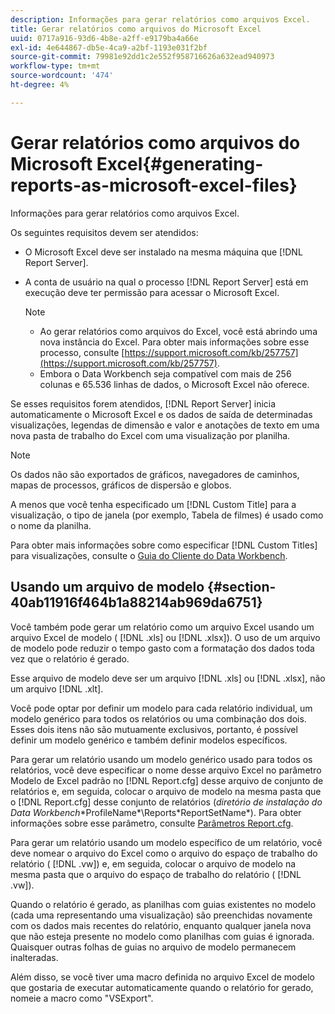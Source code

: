 ```yaml
---
description: Informações para gerar relatórios como arquivos Excel.
title: Gerar relatórios como arquivos do Microsoft Excel
uuid: 0717a916-93d6-4b8e-a2ff-e9179ba4a66e
exl-id: 4e644867-db5e-4ca9-a2bf-1193e031f2bf
source-git-commit: 79981e92dd1c2e552f958716626a632ead940973
workflow-type: tm+mt
source-wordcount: '474'
ht-degree: 4%

---
```


# Gerar relatórios como arquivos do Microsoft Excel{#generating-reports-as-microsoft-excel-files}

Informações para gerar relatórios como arquivos Excel.

Os seguintes requisitos devem ser atendidos:

* O Microsoft Excel deve ser instalado na mesma máquina que [!DNL Report Server].
* A conta de usuário na qual o processo [!DNL Report Server] está em execução deve ter permissão para acessar o Microsoft Excel.

   >[!NOTE]
   >
   >
   >
   >
   >    * Ao gerar relatórios como arquivos do Excel, você está abrindo uma nova instância do Excel. Para obter mais informações sobre esse processo, consulte [https://support.microsoft.com/kb/257757](https://support.microsoft.com/kb/257757).
   >    * Embora o Data Workbench seja compatível com mais de 256 colunas e 65.536 linhas de dados, o Microsoft Excel não oferece.


Se esses requisitos forem atendidos, [!DNL Report Server] inicia automaticamente o Microsoft Excel e os dados de saída de determinadas visualizações, legendas de dimensão e valor e anotações de texto em uma nova pasta de trabalho do Excel com uma visualização por planilha.

>[!NOTE]
>
>Os dados não são exportados de gráficos, navegadores de caminhos, mapas de processos, gráficos de dispersão e globos.

A menos que você tenha especificado um [!DNL Custom Title] para a visualização, o tipo de janela (por exemplo, Tabela de filmes) é usado como o nome da planilha.

Para obter mais informações sobre como especificar [!DNL Custom Titles] para visualizações, consulte o [Guia do Cliente do Data Workbench](https://experienceleague.adobe.com/docs/data-workbench/using/client/t-open-ins.html?lang=pt-BR).

## Usando um arquivo de modelo {#section-40ab11916f464b1a88214ab969da6751}

Você também pode gerar um relatório como um arquivo Excel usando um arquivo Excel de modelo ( [!DNL .xls] ou [!DNL .xlsx]). O uso de um arquivo de modelo pode reduzir o tempo gasto com a formatação dos dados toda vez que o relatório é gerado.

Esse arquivo de modelo deve ser um arquivo [!DNL .xls] ou [!DNL .xlsx], não um arquivo [!DNL .xlt].

Você pode optar por definir um modelo para cada relatório individual, um modelo genérico para todos os relatórios ou uma combinação dos dois. Esses dois itens não são mutuamente exclusivos, portanto, é possível definir um modelo genérico e também definir modelos específicos.

Para gerar um relatório usando um modelo genérico usado para todos os relatórios, você deve especificar o nome desse arquivo Excel no parâmetro Modelo de Excel padrão no [!DNL Report.cfg] desse arquivo de conjunto de relatórios e, em seguida, colocar o arquivo de modelo na mesma pasta que o [!DNL Report.cfg] desse conjunto de relatórios (*diretório de instalação do Data Workbench*\*ProfileName*\Reports\*ReportSetName*). Para obter informações sobre esse parâmetro, consulte [Parâmetros Report.cfg](../../../../../home/c-rpt-oview/c-rpt-param-ref/c-rpt-param.md#concept-838e59d72d3f4cb29ee15f5c7eb0ceff).

Para gerar um relatório usando um modelo específico de um relatório, você deve nomear o arquivo do Excel como o arquivo do espaço de trabalho do relatório ( [!DNL .vw]) e, em seguida, colocar o arquivo de modelo na mesma pasta que o arquivo do espaço de trabalho do relatório ( [!DNL .vw]).

Quando o relatório é gerado, as planilhas com guias existentes no modelo (cada uma representando uma visualização) são preenchidas novamente com os dados mais recentes do relatório, enquanto qualquer janela nova que não esteja presente no modelo como planilhas com guias é ignorada. Quaisquer outras folhas de guias no arquivo de modelo permanecem inalteradas.

Além disso, se você tiver uma macro definida no arquivo Excel de modelo que gostaria de executar automaticamente quando o relatório for gerado, nomeie a macro como &quot;VSExport&quot;.
